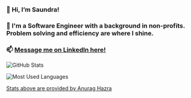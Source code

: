 ### 👋 Hi, I’m Saundra!  

### 🌱 I'm a Software Engineer with a background in non-profits. Problem solving and efficiency are where I shine.  

### 📫 [Message me on LinkedIn here!](https://www.linkedin.com/in/saundra-catalina)  

![GitHub Stats](https://github-readme-stats.vercel.app/api?username=saundracatalina&hide=stars&count_private=true&show_icons=true&theme=vue)  

![Most Used Languages](https://github-readme-stats.vercel.app/api/top-langs/?username=saundracatalina&layout=compact&theme=vue)


[Stats above are provided by Anurag Hazra](https://github.com/anuraghazra/github-readme-stats)

<!---
saundracatalina/saundracatalina is a ✨ special ✨ repository because its `README.md` (this file) appears on your GitHub profile.
You can click the Preview link to take a look at your changes.
--->
